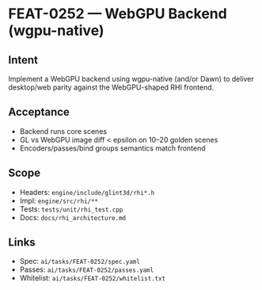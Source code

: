 # FEAT-0252 — WebGPU Backend (wgpu-native)

## Intent
Implement a WebGPU backend using wgpu-native (and/or Dawn) to deliver desktop/web parity against the WebGPU-shaped RHI frontend.

## Acceptance
- Backend runs core scenes
- GL vs WebGPU image diff < epsilon on 10–20 golden scenes
- Encoders/passes/bind groups semantics match frontend

## Scope
- Headers: `engine/include/glint3d/rhi*.h`
- Impl: `engine/src/rhi/**`
- Tests: `tests/unit/rhi_test.cpp`
- Docs: `docs/rhi_architecture.md`

## Links
- Spec: `ai/tasks/FEAT-0252/spec.yaml`
- Passes: `ai/tasks/FEAT-0252/passes.yaml`
- Whitelist: `ai/tasks/FEAT-0252/whitelist.txt`
